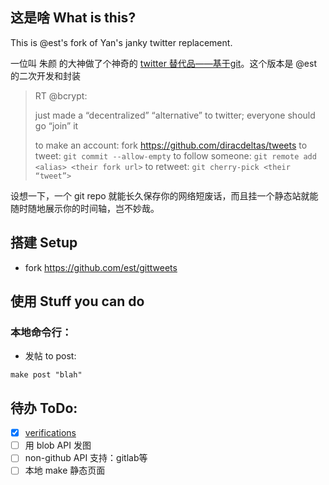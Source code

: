 ## 这是啥 What is this?

This is @est's fork of Yan's janky twitter replacement.

一位叫 朱颜 的大神做了个神奇的 [twitter 替代品——基于git](https://twitter.com/bcrypt/status/1588416861552582657)。这个版本是 @est 的二次开发和封装


> RT @bcrypt:
> 
> just made a “decentralized” “alternative” to twitter; everyone should go “join” it
> 
> to make an account: fork https://github.com/diracdeltas/tweets
> to tweet: `git commit --allow-empty`
> to follow someone: `git remote add <alias> <their fork url>`
> to retweet: `git cherry-pick <their “tweet”>`

设想一下，一个 git repo 就能长久保存你的网络短废话，而且挂一个静态站就能随时随地展示你的时间轴，岂不妙哉。

## 搭建 Setup

* fork https://github.com/est/gittweets


## 使用 Stuff you can do

### 本地命令行：

* 发帖 to post:
```
make post "blah"
```

## 待办 ToDo:

- [X] [verifications](https://docs.github.com/en/authentication/managing-commit-signature-verification/about-commit-signature-verification)
- [ ] 用 blob API 发图
- [ ] non-github API 支持：gitlab等
- [ ] 本地 make 静态页面
